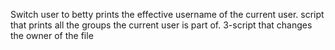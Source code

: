 Switch user to betty
prints the effective username of the current user.
script that prints all the groups the current user is part of.
3-script that changes the owner of the file
